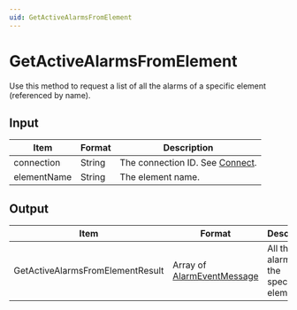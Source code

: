 ```yaml
---
uid: GetActiveAlarmsFromElement
---
```


# GetActiveAlarmsFromElement

Use this method to request a list of all the alarms of a specific element (referenced by name).

## Input

| Item        | Format | Description                                   |
|-------------|--------|-----------------------------------------------|
| connection  | String | The connection ID. See [Connect](xref:Connect). |
| elementName | String | The element name.                             |

## Output

| Item | Format | Description |
|--|--|--|
| GetActiveAlarmsFromElementResult | Array of [AlarmEventMessage](xref:AlarmEventMessage) | All the alarms of the specified element. |
